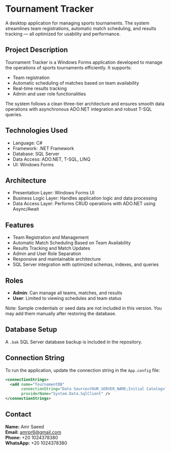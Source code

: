 # Tournament Tracker

A desktop application for managing sports tournaments. The system streamlines team registrations, automatic match scheduling, and results tracking — all optimized for usability and performance.

## Project Description

Tournament Tracker is a Windows Forms application developed to manage the operations of sports tournaments efficiently. It supports:
- Team registration
- Automatic scheduling of matches based on team availability
- Real-time results tracking
- Admin and user role functionalities

The system follows a clean three-tier architecture and ensures smooth data operations with asynchronous ADO.NET integration and robust T-SQL queries.

## Technologies Used

- Language: C#
- Framework: .NET Framework
- Database: SQL Server
- Data Access: ADO.NET, T-SQL, LINQ
- UI: Windows Forms

## Architecture

- Presentation Layer: Windows Forms UI  
- Business Logic Layer: Handles application logic and data processing  
- Data Access Layer: Performs CRUD operations with ADO.NET using Async/Await  

## Features

- Team Registration and Management  
- Automatic Match Scheduling Based on Team Availability  
- Results Tracking and Match Updates  
- Admin and User Role Separation  
- Responsive and maintainable architecture  
- SQL Server integration with optimized schemas, indexes, and queries  

## Roles

- **Admin**: Can manage all teams, matches, and results  
- **User**: Limited to viewing schedules and team status  

Note: Sample credentials or seed data are not included in this version. You may add them manually after restoring the database.

## Database Setup

A `.bak` SQL Server database backup is included in the repository.

## Connection String

To run the application, update the connection string in the `App.config` file:

```xml
<connectionStrings>
  <add name="TournamentDB"
       connectionString="Data Source=YOUR_SERVER_NAME;Initial Catalog=TournamentTracker;Integrated Security=True"
       providerName="System.Data.SqlClient" />
</connectionStrings>
```

## Contact  
**Name:** Amr Saeed  
**Email:** amrpr6@gmail.com  
**Phone:** +20 1024378380  
**WhatsApp:** +20 1024378380

